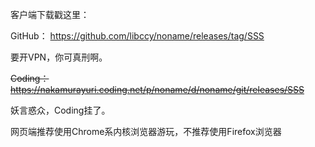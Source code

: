 客户端下载戳这里：

GitHub： https://github.com/libccy/noname/releases/tag/SSS

要开VPN，你可真刑啊。

~~Coding： https://nakamurayuri.coding.net/p/noname/d/noname/git/releases/SSS~~

妖言惑众，Coding挂了。

网页端推荐使用Chrome系内核浏览器游玩，不推荐使用Firefox浏览器
